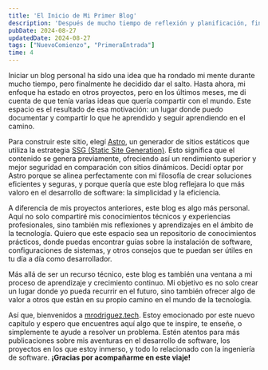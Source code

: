 ```yaml
---
title: 'El Inicio de Mi Primer Blog'
description: 'Después de mucho tiempo de reflexión y planificación, finalmente lanzo mi blog personal. Estoy utilizando Astro y la estrategia SSG para ofrecer un sitio rápido y seguro donde compartiré mis experiencias y conocimientos en tecnología. Acompáñame en esta nueva aventura y descubre artículos sobre software, desarrollo y mucho más. ¡Estoy emocionado de comenzar este viaje y espero que tú también lo estés!'
pubDate: 2024-08-27
updatedDate: 2024-08-27
tags: ["NuevoComienzo", "PrimeraEntrada"]
time: 4
---
```

Iniciar un blog personal ha sido una idea que ha rondado mi mente durante mucho tiempo, pero finalmente he decidido dar el salto. Hasta ahora, mi enfoque ha estado en otros proyectos, pero en los últimos meses, me di cuenta de que tenía varias ideas que quería compartir con el mundo. Este espacio es el resultado de esa motivación: un lugar donde puedo documentar y compartir lo que he aprendido y seguir aprendiendo en el camino.

Para construir este sitio, elegí <a target="_blank" href="https://astro.build/" class="referencias">Astro</a>, un generador de sitios estáticos que utiliza la estrategia <a target="_blank" href="https://www.cloudflare.com/es-es/learning/performance/static-site-generator/" class="referencias">SSG (Static Site Generation)</a>. Esto significa que el contenido se genera previamente, ofreciendo así un rendimiento superior y mejor seguridad en comparación con sitios dinámicos. Decidí optar por Astro porque se alinea perfectamente con mi filosofía de crear soluciones eficientes y seguras, y porque quería que este blog reflejara lo que más valoro en el desarrollo de software: la simplicidad y la eficiencia.

A diferencia de mis proyectos anteriores, este blog es algo más personal. Aquí no solo compartiré mis conocimientos técnicos y experiencias profesionales, sino también mis reflexiones y aprendizajes en el ámbito de la tecnología. Quiero que este espacio sea un repositorio de conocimientos prácticos, donde puedas encontrar guías sobre la instalación de software, configuraciones de sistemas, y otros consejos que te puedan ser útiles en tu día a día como desarrollador.

Más allá de ser un recurso técnico, este blog es también una ventana a mi proceso de aprendizaje y crecimiento continuo. Mi objetivo es no solo crear un lugar donde yo pueda recurrir en el futuro, sino también ofrecer algo de valor a otros que están en su propio camino en el mundo de la tecnología.

Así que, bienvenidos a <a target="_blank" href="https://mrodriguez.tech" class="referencias">mrodriguez.tech</a>. Estoy emocionado por este nuevo capítulo y espero que encuentres aquí algo que te inspire, te enseñe, o simplemente te ayude a resolver un problema. Estén atentos para más publicaciones sobre mis aventuras en el desarrollo de software, los proyectos en los que estoy inmerso, y todo lo relacionado con la ingeniería de software. <strong>¡Gracias por acompañarme en este viaje!</strong>